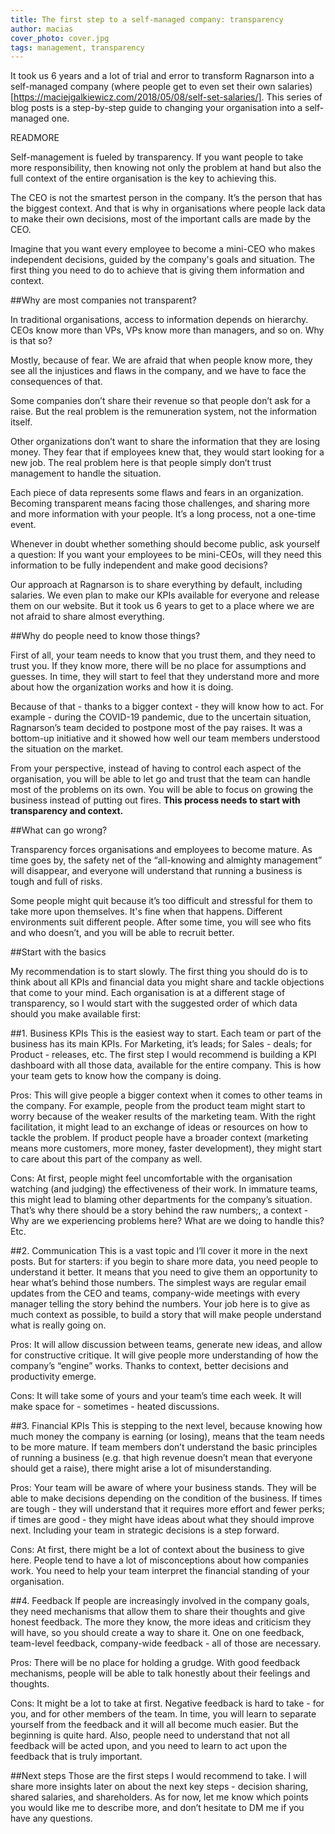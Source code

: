 ```yaml
---
title: The first step to a self-managed company: transparency
author: macias
cover_photo: cover.jpg
tags: management, transparency
---
```


It took us 6 years and a lot of trial and error to transform Ragnarson into a self-managed company (where people get to even set their own salaries)[https://maciejgalkiewicz.com/2018/05/08/self-set-salaries/]. This series of blog posts is a step-by-step guide to changing your organisation into a self-managed one.

READMORE

Self-management is fueled by transparency. If you want people to take more responsibility, then knowing not only the problem at hand but also the full context of the entire organisation is the key to achieving this.

The CEO is not the smartest person in the company. It’s the person that has the biggest context. And that is why in organisations where people lack data to make their own decisions, most of the important calls are made by the CEO.

Imagine that you want every employee to become a mini-CEO who makes independent decisions, guided by the company's goals and situation. The first thing you need to do to achieve that is giving them information and context.

##Why are most companies not transparent?

In traditional organisations, access to information depends on hierarchy. CEOs know more than VPs, VPs know more than managers, and so on. Why is that so?

Mostly, because of fear. We are afraid that when people know more, they see all the injustices and flaws in the company, and we have to face the consequences of that.

Some companies don’t share their revenue so that people don’t ask for a raise. But the real problem is the remuneration system, not the information itself.

Other organizations don’t want to share the information that they are losing money. They fear that if employees knew that, they would start looking for a new job. The real problem here is that people simply don’t trust management to handle the situation.

Each piece of data represents some flaws and fears in an organization. Becoming transparent means facing those challenges, and sharing more and more information with your people. It’s a long process, not a one-time event.

Whenever in doubt whether something should become public, ask yourself a question: If you want your employees to be mini-CEOs, will they need this information to be fully independent and make good decisions?

Our approach at Ragnarson is to share everything by default, including salaries. We even plan to make our KPIs available for everyone and release them on our website. But it took us 6 years to get to a place where we are not afraid to share almost everything.

##Why do people need to know those things?

First of all, your team needs to know that you trust them, and they need to trust you. If they know more, there will be no place for assumptions and guesses. In time, they will start to feel that they understand more and more about how the organization works and how it is doing.

Because of that - thanks to a bigger context - they will know how to act. For example - during the COVID-19 pandemic, due to the uncertain situation, Ragnarson’s team decided to postpone most of the pay raises. It was a bottom-up initiative and it showed how well our team members understood the situation on the market.

From your perspective, instead of having to control each aspect of the organisation, you will be able to let go and trust that the team can handle most of the problems on its own. You will be able to focus on growing the business instead of putting out fires. **This process needs to start with transparency and context.**

##What can go wrong?

Transparency forces organisations and employees to become mature. As time goes by, the safety net of the “all-knowing and almighty management” will disappear, and everyone will understand that running a business is tough and full of risks.

Some people might quit because it’s too difficult and stressful for them to take more upon themselves. It's fine when that happens. Different environments suit different people. After some time, you will see who fits and who doesn’t, and you will be able to recruit better.

##Start with the basics

My recommendation is to start slowly. The first thing you should do is to think about all KPIs and financial data you might share and tackle objections that come to your mind. Each organisation is at a different stage of transparency, so I would start with the suggested order of which data should you make available first:

##1. Business KPIs
This is the easiest way to start. Each team or part of the business has its main KPIs. For Marketing, it’s leads; for Sales - deals; for Product - releases, etc. The first step I would recommend is building a KPI dashboard with all those data, available for the entire company. This is how your team gets to know how the company is doing.

Pros: This will give people a bigger context when it comes to other teams in the company. For example, people from the product team might start to worry because of the weaker results of the marketing team. With the right facilitation, it might lead to an exchange of ideas or resources on how to tackle the problem. If product people have a broader context (marketing means more customers, more money, faster development), they might start to care about this part of the company as well.

Cons: At first, people might feel uncomfortable with the organisation watching (and judging) the effectiveness of their work. In immature teams, this might lead to blaming other departments for the company’s situation. That’s why there should be a story behind the raw numbers;, a context - Why are we experiencing problems here? What are we doing to handle this? Etc.

##2. Communication
This is a vast topic and I’ll cover it more in the next posts. But for starters: if you begin to share more data, you need people to understand it better. It means that you need to give them an opportunity to hear what’s behind those numbers. The simplest ways are regular email updates from the CEO and teams, company-wide meetings with every manager telling the story behind the numbers. Your job here is to give as much context as possible, to build a story that will make people understand what is really going on.

Pros: It will allow discussion between teams, generate new ideas, and allow for constructive critique. It will give people more understanding of how the company’s “engine” works. Thanks to context, better decisions and productivity emerge.

Cons: It will take some of yours and your team’s time each week. It will make space for - sometimes - heated discussions.

##3. Financial KPIs
This is stepping to the next level, because knowing how much money the company is earning (or losing), means that the team needs to be more mature. If team members don’t understand the basic principles of running a business (e.g. that high revenue doesn’t mean that everyone should get a raise), there might arise a lot of misunderstanding.

Pros: Your team will be aware of where your business stands. They will be able to make decisions depending on the condition of the business. If times are tough - they will understand that it requires more effort and fewer perks; if times are good - they might have ideas about what they should improve next. Including your team in strategic decisions is a step forward.

Cons: At first, there might be a lot of context about the business to give here. People tend to have a lot of misconceptions about how companies work. You need to help your team interpret the financial standing of your organisation.

##4. Feedback
If people are increasingly involved in the company goals, they need mechanisms that allow them to share their thoughts and give honest feedback. The more they know, the more ideas and criticism they will have, so you should create a way to share it. One on one feedback, team-level feedback, company-wide feedback - all of those are necessary.

Pros: There will be no place for holding a grudge. With good feedback mechanisms, people will be able to talk honestly about their feelings and thoughts.

Cons: It might be a lot to take at first. Negative feedback is hard to take - for you, and for other members of the team. In time, you will learn to separate yourself from the feedback and it will all become much easier. But the beginning is quite hard. Also, people need to understand that not all feedback will be acted upon, and you need to learn to act upon the feedback that is truly important.

##Next steps
Those are the first steps I would recommend to take. I will share more insights later on about the next key steps - decision sharing, shared salaries, and shareholders. As for now, let me know which points you would like me to describe more, and don’t hesitate to DM me if you have any questions.
